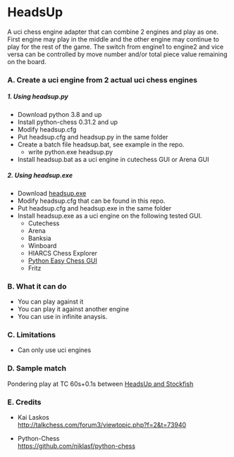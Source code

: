 # HeadsUp
A uci chess engine adapter that can combine 2 engines and play as one. First engine may play in the middle and the other engine may continue to play for the rest of the game. The switch from engine1 to engine2 and vice versa can be controlled by move number and/or total piece value remaining on the board.

### A. Create a uci engine from 2 actual uci chess engines

##### 1. Using headsup.py
* Download python 3.8 and up
* Install python-chess 0.31.2 and up
* Modify headsup.cfg
* Put headsup.cfg and headsup.py in the same folder
* Create a batch file headsup.bat, see example in the repo.
    * write python.exe headsup.py
* Install headsup.bat as a uci engine in cutechess GUI or Arena GUI

##### 2. Using headsup.exe
* Download [headsup.exe](../../releases)
* Modify headsup.cfg that can be found in this repo.
* Put headsup.cfg and headsup.exe in the same folder
* Install headsup.exe as a uci engine on the following tested GUI.  
    * Cutechess
    * Arena
    * Banksia
    * Winboard
    * HIARCS Chess Explorer
    * [Python Easy Chess GUI](https://github.com/fsmosca/Python-Easy-Chess-GUI)
    * Fritz
    
### B. What it can do
* You can play against it
* You can play it against another engine
* You can use in infinite anaysis.

### C. Limitations
* Can only use uci engines

### D. Sample match
Pondering play at TC 60s+0.1s between [HeadsUp and Stockfish](https://github.com/fsmosca/HeadsUp/wiki/HeadsUp-vs-Stockfish)


### E. Credits
* Kai Laskos  
http://talkchess.com/forum3/viewtopic.php?f=2&t=73940

* Python-Chess  
https://github.com/niklasf/python-chess
